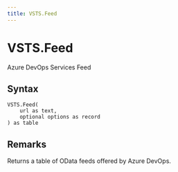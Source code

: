 ```yaml
---
title: VSTS.Feed
---
```


# VSTS.Feed


Azure DevOps Services Feed


## Syntax

```powerquery
VSTS.Feed(
    url as text,
    optional options as record
) as table
```


## Remarks

Returns a table of OData feeds offered by Azure DevOps.


